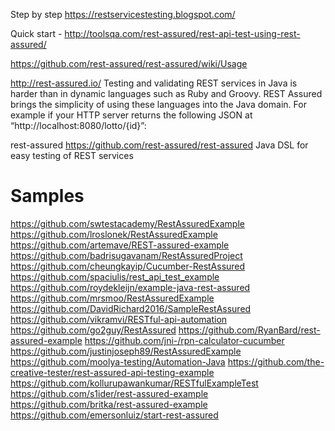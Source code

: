 
Step by step
https://restservicestesting.blogspot.com/

Quick start - http://toolsqa.com/rest-assured/rest-api-test-using-rest-assured/

https://github.com/rest-assured/rest-assured/wiki/Usage


http://rest-assured.io/
Testing and validating REST services in Java is harder than in dynamic languages such as Ruby and Groovy. REST Assured brings the simplicity of using these languages into the Java domain. For example if your HTTP server returns the following JSON at “http://localhost:8080/lotto/{id}”:


rest-assured https://github.com/rest-assured/rest-assured
Java DSL for easy testing of REST services



# Samples
https://github.com/swtestacademy/RestAssuredExample
https://github.com/lroslonek/RestAssuredExample
https://github.com/artemave/REST-assured-example
https://github.com/badrisugavanam/RestAssuredProject
https://github.com/cheungkayip/Cucumber-RestAssured
https://github.com/spaciulis/rest_api_test_example
https://github.com/roydekleijn/example-java-rest-assured
https://github.com/mrsmoo/RestAssuredExample
https://github.com/DavidRichard2016/SampleRestAssured
https://github.com/vikramvi/RESTful-api-automation
https://github.com/go2guy/RestAssured
https://github.com/RyanBard/rest-assured-example
https://github.com/jni-/rpn-calculator-cucumber
https://github.com/justinjoseph89/RestAssuredExample
https://github.com/moolya-testing/Automation-Java
https://github.com/the-creative-tester/rest-assured-api-testing-example
https://github.com/kollurupawankumar/RESTfulExampleTest
https://github.com/s1ider/rest-assured-example
https://github.com/britka/rest-assured-example
https://github.com/emersonluiz/start-rest-assured
